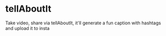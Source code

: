 # tellAboutIt
Take video, share via tellAboutIt, it'll generate a fun caption with hashtags and upload it to insta
